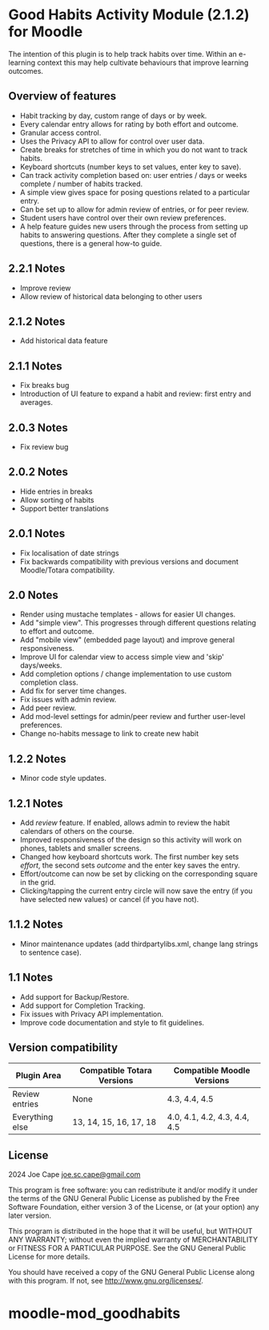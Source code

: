 # Good Habits Activity Module (2.1.2) for Moodle #

The intention of this plugin is to help track habits over time. Within an e-learning context this may help cultivate behaviours that improve learning outcomes.

## Overview of features

- Habit tracking by day, custom range of days or by week.
- Every calendar entry allows for rating by both effort and outcome.
- Granular access control.
- Uses the Privacy API to allow for control over user data.
- Create breaks for stretches of time in which you do not want to track habits.
- Keyboard shortcuts (number keys to set values, enter key to save).
- Can track activity completion based on: user entries / days or weeks complete / number of habits tracked.
- A simple view gives space for posing questions related to a particular entry.
- Can be set up to allow for admin review of entries, or for peer review.
- Student users have control over their own review preferences.
- A help feature guides new users through the process from setting up habits to answering questions. After they complete a single set of questions, there is a general how-to guide.

## 2.2.1 Notes
- Improve review
- Allow review of historical data belonging to other users

## 2.1.2 Notes
- Add historical data feature

## 2.1.1 Notes
- Fix breaks bug
- Introduction of UI feature to expand a habit and review: first entry and averages.

## 2.0.3 Notes
- Fix review bug 

## 2.0.2 Notes
- Hide entries in breaks
- Allow sorting of habits
- Support better translations

## 2.0.1 Notes
- Fix localisation of date strings
- Fix backwards compatibility with previous versions and document Moodle/Totara compatibility.

## 2.0 Notes
- Render using mustache templates - allows for easier UI changes.
- Add "simple view". This progresses through different questions relating to effort and outcome.
- Add "mobile view" (embedded page layout) and improve general responsiveness.
- Improve UI for calendar view to access simple view and 'skip' days/weeks.
- Add completion options / change implementation to use custom completion class.
- Add fix for server time changes.
- Fix issues with admin review.
- Add peer review.
- Add mod-level settings for admin/peer review and further user-level preferences.
- Change no-habits message to link to create new habit

## 1.2.2 Notes
- Minor code style updates.

## 1.2.1 Notes
- Add *review* feature. If enabled, allows admin to review the habit calendars of others on the course.
- Improved responsiveness of the design so this activity will work on phones, tablets and smaller screens.
- Changed how keyboard shortcuts work. The first number key sets *effort*, the second sets *outcome* and the enter key saves the entry.
- Effort/outcome can now be set by clicking on the corresponding square in the grid.
- Clicking/tapping the current entry circle will now save the entry (if you have selected new values) or cancel (if you have not).

## 1.1.2 Notes
- Minor maintenance updates (add thirdpartylibs.xml, change lang strings to sentence case).

## 1.1 Notes

- Add support for Backup/Restore.
- Add support for Completion Tracking.
- Fix issues with Privacy API implementation.
- Improve code documentation and style to fit guidelines.

## Version compatibility

| Plugin Area     | Compatible Totara Versions | Compatible Moodle Versions   |
|-----------------|----------------------------|------------------------------|
| Review entries  | None                       | 4.3, 4.4, 4.5                |
| Everything else | 13, 14, 15, 16, 17, 18     | 4.0, 4.1, 4.2, 4.3, 4.4, 4.5 |                       |

## License ##

2024 Joe Cape <joe.sc.cape@gmail.com>

This program is free software: you can redistribute it and/or modify it under
the terms of the GNU General Public License as published by the Free Software
Foundation, either version 3 of the License, or (at your option) any later
version.

This program is distributed in the hope that it will be useful, but WITHOUT ANY
WARRANTY; without even the implied warranty of MERCHANTABILITY or FITNESS FOR A
PARTICULAR PURPOSE.  See the GNU General Public License for more details.

You should have received a copy of the GNU General Public License along with
this program.  If not, see <http://www.gnu.org/licenses/>.
# moodle-mod_goodhabits
